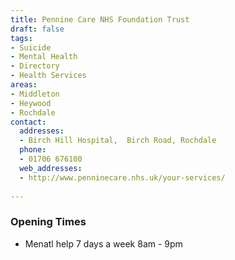 ```yaml
---
title: Pennine Care NHS Foundation Trust
draft: false
tags:
- Suicide
- Mental Health
- Directory
- Health Services
areas:
- Middleton
- Heywood
- Rochdale
contact:
  addresses:
  - Birch Hill Hospital,  Birch Road, Rochdale
  phone:
  - 01706 676100
  web_addresses:
  - http://www.penninecare.nhs.uk/your-services/
  
---
```


### Opening Times
* Menatl help 7 days a week 8am - 9pm
